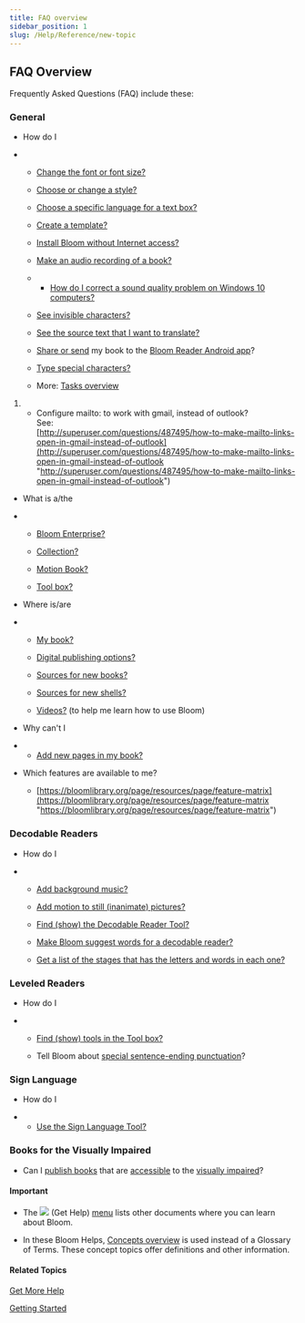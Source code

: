 ```yaml
---
title: FAQ overview
sidebar_position: 1
slug: /Help/Reference/new-topic
---
```


## FAQ Overview

Frequently Asked Questions (FAQ) include these:

### General

-   How do I
    
-   -   [Change the font or font size?](../User_Interface/Dialog_boxes/Format_dialog_box.md)
        
    -   [Choose or change a style?](../Tasks/Basic_tasks/Formatting_text/Formatting_Text_overview.md)
        
    -   [Choose a specific language for a text box?](../Tasks/Edit_tasks/Using_the_Language_tab.md)
        
    -   [Create a template?](../Tasks/Advanced_tasks/Create_a_template.md)
        
    -   [Install Bloom without Internet access?](../Tasks/Advanced_tasks/Install_Bloom_with_no_Internet_access.md)
        
    -   [Make an audio recording of a book?](../Tasks/Edit_tasks/Record_Audio/Talking_Book_Tool_overview.md)
        
    -   -   [How do I correct a sound quality problem on Windows 10 computers?](../Tasks/Edit_tasks/Record_Audio/Correct_sound_quality_problem_on_Windows_10.md)
            
    -   [See invisible characters?](../Concepts/Invisible_characters.md)
        
    -   [See the source text that I want to translate?](../Concepts/Source_text.md)
        
    -   [Share or send](../Tasks/Publish_tasks/Share_your_BloomPUB_file.md) my book to the [Bloom Reader Android app](../Concepts/Bloom_Reader_App.md)?
        
    -   [Type special characters?](../Tasks/Edit_tasks/Using_the_Special_Characters_panel.md)
        
    -   More: [Tasks overview](../Tasks/Tasks_overview.md)
        

1.  -   Configure mailto: to work with gmail, instead of outlook?  
        See:  
        [http://superuser.com/questions/487495/how-to-make-mailto-links-open-in-gmail-instead-of-outlook](http://superuser.com/questions/487495/how-to-make-mailto-links-open-in-gmail-instead-of-outlook "http://superuser.com/questions/487495/how-to-make-mailto-links-open-in-gmail-instead-of-outlook")
        

-   What is a/the
    
-   -   [Bloom Enterprise?](../Tasks/Edit_tasks/Enterprise/EnterpriseRequired.md)
        
    -   [Collection?](../Concepts/Collection.md)
        
    -   [Motion Book?](../Concepts/Motion_Book.md)
        
    -   [Tool box?](../Concepts/Tool_Box.md)
        
-   Where is/are
    
-   -   [My book?](../Concepts/Collection.md)
        
    -   [Digital publishing options?](../Tasks/Publish_tasks/Digital_publishing_options.md)
        
    -   [Sources for new books?](../Concepts/Sources_For_New_Books.md)
        
    -   [Sources for new shells?](../Concepts/Sources_For_New_Shells.md)
        
    -   [Videos?](Instructional_Videos.md) (to help me learn how to use Bloom)
        
-   Why can't I
    
-   -   [Add new pages in my book?](../Tasks/Edit_tasks/Add_a_page.md)
        

-   Which features are available to me?
    
    -   [https://bloomlibrary.org/page/resources/page/feature-matrix](https://bloomlibrary.org/page/resources/page/feature-matrix "https://bloomlibrary.org/page/resources/page/feature-matrix")
        

### Decodable Readers

-   How do I
    
-   -   [Add background music?](../Tasks/Edit_tasks/Music_Tool/Music_Tool_overview.md)
        
    -   [Add motion to still (inanimate) pictures?](../Tasks/Edit_tasks/Motion_Tool/Motion_Tool_overview.md)
        
    -   [Find (show) the Decodable Reader Tool?](../Tasks/Edit_tasks/Decodable_Reader_Tool/Show_the_Decodable_Reader_Tool.md)
        
    -   [Make Bloom suggest words for a decodable reader?](../Tasks/Edit_tasks/Decodable_Reader_Tool/Make_Bloom_suggest_words.md)
        
    -   [Get a list of the stages that has the letters and words in each one?](../Tasks/Edit_tasks/Decodable_Reader_Tool/Generate_a_letter_and_word_list_report.md)
        

### Leveled Readers

-   How do I
    
-   -   [Find (show) tools in the Tool box?](../Concepts/Tool_Box.md)
        
    -   Tell Bloom about [special sentence-ending punctuation](../Tasks/Edit_tasks/Leveled_Reader_Tool/Punctuation_tab.md)?
        

### Sign Language

-   How do I
    
-   -   [Use the Sign Language Tool?](../Tasks/Edit_tasks/Sign_Language_Tool/Using_the_Sign_Languager_Tool.md)
        

### Books for the Visually Impaired

-   Can I [publish books](../Tasks/Publish_tasks/Make_an_ePUB_book_overview.md) that are [accessible](../Tasks/Publish_tasks/Accessibility.md) to the [visually impaired](../Concepts/Simply_Reading.md)?
    

#### Important

-   The ![](/ref-docs-assets/images/User_Interface/Toolbar/HelpButtonBW.png) (Get Help) [menu](../User_Interface/Help_menu/Help_menu.md) lists other documents where you can learn about Bloom.
    
-   In these Bloom Helps, [Concepts overview](../Concepts/Concepts_overview.md) is used instead of a Glossary of Terms. These concept topics offer definitions and other information.
    

#### Related Topics

[Get More Help](../Overview/Get_More_Help.md)

[Getting Started](../Overview/Getting_started.md)